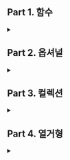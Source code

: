 

## Part 1. 함수

<details>
<summary> </summary>

```
🔎 명령어 묶음에 이름을 붙인 것  
   왜 함수라고 부르는가? 언제든지 다시(반복해서) 실행할 수 있기 때문
```

__1) input이 있는 경우__
```swift
    func saySomething(name: String) {
        print("Hello \(name)")
    }
  
  // 함수 실행문
  saySomething(name: "Haeju")
```
<br>  

__2) output이 있는 경우__
```swift
    func sayHello() -> String {
        return "Hellow"
    }
    
    sayHello()
```
<br>

__3) input & output이 있을 경우__
```swift
    func sumNumber(num1: Int, num2: Int) -> Int {
        let sum = num1 + num2
        return sum
    }
    
    sumNumber(num1: 5, num2: 10)         // 15 출력
```
<br>

__4) return이 있는 함수 vs 없는 함수(void)__
```
- return이 있는 함수
return 다음의 표현식을 평가 후 그 결과를 리턴하고(함수를 중지) 함수를 벗어남

- return이 없는 함수
함수의 실행을 중지하고 함수를 벗어남
```
<br>

__5) Parameter & Argument__
```
Parameter : 함수 정의시, 함수 정의에 입력되는 값으로 내부에서 사용되는 변수(
            함수의 정의에 입력값으로 사용되는 변수(상수)
            값을 받아온 Parameter는 let으로 선언되었기 때문에 변경이 불가능하다.
            (치환 후 사용 가능 ex. a가 파라미터일 때, b = a + 1)            
            
Argument  : 함수 호출시, 함수가 필요한 파라미터의 타입과 일치하며 외부에서 사용하는 실제 값
            호출에 사용되는 실제값
            사용할 때의 이점 ➡️ Argument를 통해 더 명확하게 무엇을 요구하는지 알려줄 수 있음
```
```swift
    func printName(first name: String) {
        print("My name is \(name)")
    }
    
    printName(frist: "Haeju")
    
// 여기서 first = Argument, name = Parameter
```
- 와일드카드 패턴
```swift
    func addPrintFunc(_ firstNum: Int, _ secondNum: Int) {
        print(firstNum + secondNum)
    }
    
    addPrintFunc(4, 5)      // 9 출력
    
// Argument는 생략, Parameter는 firstNum/secondNum 이다.
```
- 가변 파라미터
```swift
    func numAvg(_ numbers: Double...) -> Double {
        let sum = 0.0
        
        for n in numbers {
            sum += n
        }
        
        return total / (Double)(numbers.count)      // count는 갯수를 나타냄
    
    numAvg(5, 6, 7, 8, 9)

// Parameter는 Double형으로 정해지지 않은, 여러 개의 값을 가질 수 있는 가변 파라미터라고 한다. (...)으로 
// Argument는 한 개의 파라미터를 통해 2개 이상을 전달할 수 있으며 배열의 형태로 전달된다.
```
</details>






## Part 2. 옵셔널

<details>
<summary> </summary>
__1) 비교 연산자__


</details>





## Part 3. 컬렉션

<details>
<summary> </summary>
__1) if문__  


</details>



## Part 4. 열거형

<details>
<summary> </summary>

    
</details>

